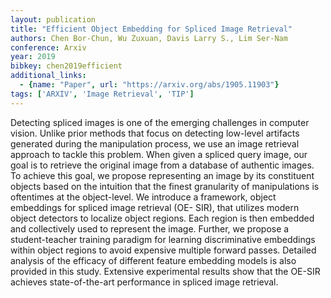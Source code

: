 ```yaml
---
layout: publication
title: "Efficient Object Embedding for Spliced Image Retrieval"
authors: Chen Bor-Chun, Wu Zuxuan, Davis Larry S., Lim Ser-Nam
conference: Arxiv
year: 2019
bibkey: chen2019efficient
additional_links:
  - {name: "Paper", url: "https://arxiv.org/abs/1905.11903"}
tags: ['ARXIV', 'Image Retrieval', 'TIP']
---
```

Detecting spliced images is one of the emerging challenges in computer vision.
Unlike prior methods that focus on detecting low-level artifacts generated
during the manipulation process, we use an image retrieval approach to tackle
this problem. When given a spliced query image, our goal is to retrieve the
original image from a database of authentic images. To achieve this goal, we
propose representing an image by its constituent objects based on the intuition
that the finest granularity of manipulations is oftentimes at the object-level.
We introduce a framework, object embeddings for spliced image retrieval (OE-
SIR), that utilizes modern object detectors to localize object regions. Each
region is then embedded and collectively used to represent the image. Further,
we propose a student-teacher training paradigm for learning discriminative
embeddings within object regions to avoid expensive multiple forward passes.
Detailed analysis of the efficacy of different feature embedding models is also
provided in this study. Extensive experimental results show that the OE-SIR
achieves state-of-the-art performance in spliced image retrieval.
